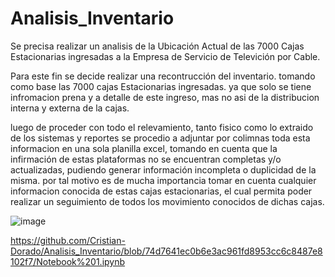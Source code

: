 # Analisis_Inventario

Se precisa realizar un analisis de la Ubicación Actual de las 7000 Cajas Estacionarias ingresadas a la Empresa de Servicio de Televición por Cable.

Para este fin se decide realizar una recontrucción del inventario. tomando como base las 7000 cajas Estacionarias ingresadas. ya que solo se tiene infromacion prena y a detalle de este ingreso, mas no asi de la distribucion interna y externa de la cajas. 

luego de proceder con todo el relevamiento, tanto fisico como lo extraido de los sistemas y reportes se procedio a adjuntar por colimnas toda esta informacion en una sola planilla excel, tomando en cuenta que la infirmación de estas plataformas no se encuentran completas y/o actualizadas, pudiendo generar información incompleta o duplicidad de la misma. por tal motivo es de mucha importancia tomar en cuenta cualquier informacion conocida de estas cajas estacionarias, el cual permita poder realizar un seguimiento de todos los movimiento conocidos de dichas cajas.

![image](https://github.com/Cristian-Dorado/Analisis_Inventario/assets/113219668/480b9a9b-1601-4dd9-afe5-43ff357a55e6)

https://github.com/Cristian-Dorado/Analisis_Inventario/blob/74d7641ec0b6e3ac961fd8953cc6c8487e8102f7/Notebook%201.ipynb
